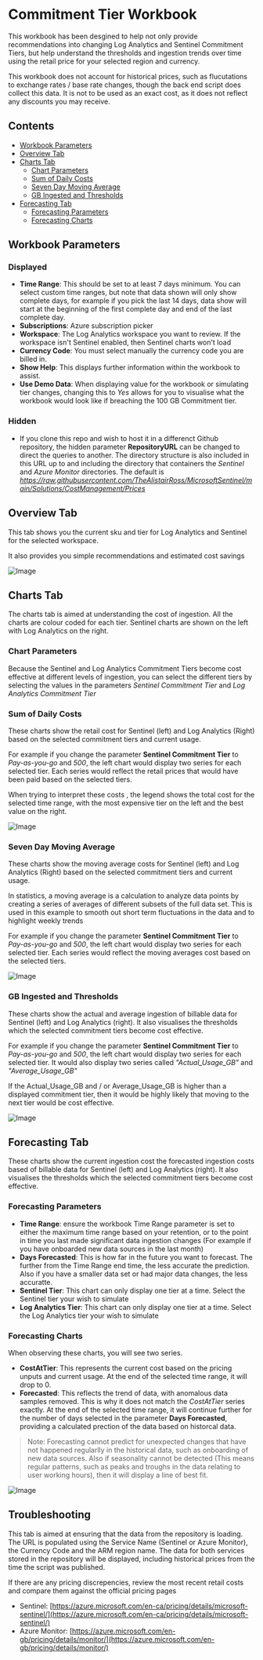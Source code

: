 # Commitment Tier Workbook

This workbook has been desgined to help not only provide recommendations into changing Log Analytics and Sentinel Commitment Tiers, but help understand the thresholds and ingestion trends over time using the retail price for your selected region and currency.

This workbook does not account for historical prices, such as flucutations to exchange rates / base rate changes, though the back end script does collect this data. It is not to be used as an exact cost, as it does not reflect any discounts you may receive.

## Contents
- [Workbook Parameters](#workbook-parameters)
- [Overview Tab](#overview-tab)
- [Charts Tab](#charts-tab)
    - [Chart Parameters](#chart-parameters)
    - [Sum of Daily Costs](#sum-of-daily-costs)
    - [Seven Day Moving Average](#seven-day-moving-average)
    - [GB Ingested and Thresholds](#gb-ingested-and-thresholds)
- [Forecasting Tab](#forecasting-tab)
    - [Forecasting Parameters](#forecasting-parameters)
    - [Forecasting Charts](#forecasting-charts)

## Workbook Parameters

### Displayed
- **Time Range**: This should be set to at least 7 days minimum. You can select custom time ranges, but note that data shown will only show complete days, for example if you pick the last 14 days, data show will start at the beginning of the first complete day and end of the last complete day.
- **Subscriptions**: Azure subscription picker
- **Workspace**: The Log Analytics workspace you want to review. If the workspace isn't Sentinel enabled, then Sentinel charts won't load
- **Currency Code**: You must select manually the currency code you are billed in.
- **Show Help**: This displays further information within the workbook to assist. 
- **Use Demo Data**: When displaying value for the workbook or simulating tier changes, changing this to *Yes* allows for you to visualise what the workbook would look like if breaching the 100 GB Commitment tier.

### Hidden
- If you clone this repo and wish to host it in a differenct Github repository, the hidden parameter **RepositoryURL** can be changed to direct the queries to another. The directory structure is also included in this URL up to and including the directory that containers the *Sentinel* and *Azure Monitor* directories. The default is *https://raw.githubusercontent.com/TheAlistairRoss/MicrosoftSentinel/main/Solutions/CostManagement/Prices*


## Overview Tab

This tab shows you the current sku and tier for Log Analytics and Sentinel for the selected workspace.

It also provides you simple recommendations and estimated cost savings

![Image](Images\CommitmentTierWorkbook-Overview.png)

## Charts Tab

The charts tab is aimed at understanding the cost of ingestion. All the charts are colour coded for each tier. Sentinel charts are shown on the left with Log Analytics on the right.

### Chart Parameters

Because the Sentinel and Log Analytics Commitment Tiers become cost effective at different levels of ingestion, you can select the different tiers by selecting the values in the parameters *Sentinel Commitment Tier* and *Log Analytics Commitment Tier*

### Sum of Daily Costs

These charts show the retail cost for Sentinel (left) and Log Analytics (Right) based on the selected commitment tiers and current usage.

For example if you change the parameter **Sentinel Commitment Tier** to *Pay-as-you-go* and *500*, the left chart would display two series for each selected tier. Each series would reflect the retail prices that would have been paid based on the selected tiers.

When trying to interpret these costs , the legend shows the total cost for the selected time range, with the most expensive tier on the left and the best value on the right.

![Image](Images\CommitmentTierWorkbook-Charts-SumOfCosts.png)

### Seven Day Moving Average

These charts show the moving average costs for Sentinel (left) and Log Analytics (Right) based on the selected commitment tiers and current usage.

In statistics, a moving average is a calculation to analyze data points by creating a series of averages of different subsets of the full data set. This is used in this example to smooth out short term fluctuations in the data and to highlight weekly trends

For example if you change the parameter **Sentinel Commitment Tier** to *Pay-as-you-go* and *500*, the left chart would display two series for each selected tier. Each series would reflect the moving averages cost based on the selected tiers.

![Image](Images\CommitmentTierWorkbook-Charts-7DayMovingAverage.png)

### GB Ingested and Thresholds

These charts show the actual and average ingestion of billable data for Sentinel (left) and Log Analytics (right). It also visualises the thresholds which the selected commitment tiers become cost effective. 


For example if you change the parameter **Sentinel Commitment Tier** to *Pay-as-you-go* and *500*, the left chart would display two series for each selected tier. It would also display two series called *"Actual_Usage_GB"* and *"Average_Usage_GB"*

If the Actual_Usage_GB and / or Average_Usage_GB is higher than a displayed commitment tier, then it would be highly likely that moving to the next tier would be cost effective.

![Image](Images\CommitmentTierWorkbook-Charts-GBThresholds.png)

## Forecasting Tab

These charts show the current ingestion cost the forecasted ingestion costs based of billable data for Sentinel (left) and Log Analytics (right). It also visualises the thresholds which the selected commitment tiers become cost effective. 

### Forecasting Parameters
- **Time Range**: ensure the workbook Time Range parameter is set to either the maximum time range based on your retention, or to the point in time you last made significant data ingestion changes (For example if you have onboarded new data sources in the last month)
- **Days Forecasted**: This is how far in the future you want to forecast. The further from the Time Range end time, the less accurate the prediction. Also if you have a smaller data set or had major data changes, the less accuratte.
- **Sentinel Tier**: This chart can only display one tier at a time. Select the Sentinel tier your wish to simulate
- **Log Analytics Tier**: This chart can only display one tier at a time. Select the Log Analytics tier your wish to simulate

### Forecasting Charts

When observing these charts, you will see two series. 
- **CostAtTier**: This represents the current cost based on the pricing unputs and current usage. At the end of the selected time range, it will drop to 0.
- **Forecasted**: This reflects the trend of data, with anomalous data samples removed. This is why it does not match the *CostAtTier* series exactly. At the end of the selected time range, it will continue further for the number of days selected in the parameter **Days Forecasted**, providing a calculated prection of the data based on historcal data.

>Note: Forecasting cannot predict for unexpected changes that have not happened regularlly in the historical data, such as onboarding of new data sources. Also if seasonality cannot be detected (This means regular patterns, such as peaks and troughs in the data relating to user working hours), then it will display a line of best fit.

![Image](Images\CommitmentTierWorkbook-Forecasting.png)

## Troubleshooting

This tab is aimed at ensuring that the data from the repository is loading. The URL is populated using the Service Name (Sentinel or Azure Monitor), the Currency Code and the ARM region name. 
The data for both services stored in the repository will be displayed, including historical prices from the time the script was published. 

If there are any pricing discrepencies, review the most recent retail costs and compare them against the official pricing pages
- Sentinel: [https://azure.microsoft.com/en-ca/pricing/details/microsoft-sentinel/](https://azure.microsoft.com/en-ca/pricing/details/microsoft-sentinel/)
- Azure Monitor: [https://azure.microsoft.com/en-gb/pricing/details/monitor/](https://azure.microsoft.com/en-gb/pricing/details/monitor/)